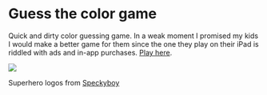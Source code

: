 # Guess the color game

Quick and dirty color guessing game. In a weak moment I promised my kids I would make a better game for them since the one they play on their iPad is riddled with ads and in-app purchases. [Play here](https://librarian.codes/guess-the-color-game/).

![](https://raw.githubusercontent.com/dermike/guess-the-color-game/master/screenshot/screenshot.jpg)

Superhero logos from [Speckyboy](https://speckyboy.com/freebie-the-flat-superheroes-villains-icon-set-100-icons-png-svg/)